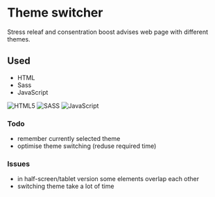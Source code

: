# Theme switcher
Stress releaf and consentration boost advises web page with different themes.

## Used
* HTML
* Sass
* JavaScript

![HTML5](https://img.shields.io/badge/html5-%23E34F26.svg?style=for-the-badge&logo=html5&logoColor=white)
![SASS](https://img.shields.io/badge/SASS-hotpink.svg?style=for-the-badge&logo=SASS&logoColor=white)
![JavaScript](https://img.shields.io/badge/javascript-%23323330.svg?style=for-the-badge&logo=javascript&logoColor=%23F7DF1E)

### Todo
* remember currently selected theme
* optimise theme switching (reduse required time)

### Issues
* in half-screen/tablet version some elements overlap each other
* switching theme take a lot of time 